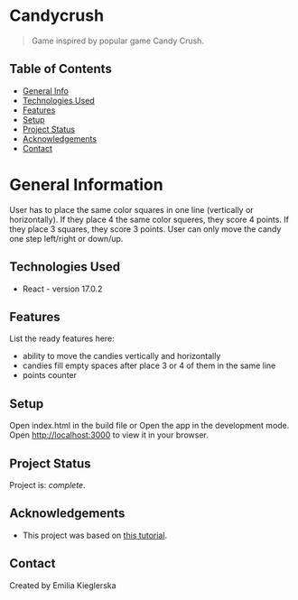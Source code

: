 # Candycrush
> Game inspired by popular game Candy Crush.


## Table of Contents
* [General Info](#general-information)
* [Technologies Used](#technologies-used)
* [Features](#features)
* [Setup](#setup)
* [Project Status](#project-status)
* [Acknowledgements](#acknowledgements)
* [Contact](#contact)


# General Information
User has to place the same color squares in one line (vertically or horizontally). If they place 4 the same color squeres, they score 4 points. If they place 3 squares, they score 3 points. User can only move the candy one step left/right or down/up.


## Technologies Used
- React - version 17.0.2


## Features
List the ready features here:
- ability to move the candies vertically and horizontally
- candies fill empty spaces after place 3 or 4 of them in the same line
- points counter


## Setup
Open index.html in the build file or Open the app in the development mode.\
Open [http://localhost:3000](http://localhost:3000) to view it in your browser.


## Project Status
Project is: _complete_.


## Acknowledgements
- This project was based on [this tutorial](https://www.youtube.com/watch?v=PBrEq9Wd6_U).


## Contact
Created by Emilia Kieglerska

